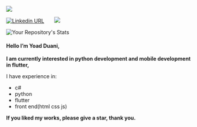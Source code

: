 <p >
  <img src="https://i.ibb.co/hgCwZ7H/YOAD-DUANI-2.png"/>
</p>

[![Linkedin URL](https://img.shields.io/twitter/url?label=LinkedIn&logo=LinkedIn&style=social&url=https%3A%2F%2Fwww.linkedin.com%2Fin%2Fyoad-duani-1b58091b3%2F)](https://www.linkedin.com/in/yoad-duani-1b58091b3/) &nbsp;&nbsp;  &nbsp;&nbsp; ![](https://komarev.com/ghpvc/?username=Yoad-Duani)

![Your Repository's Stats](https://github-readme-stats.vercel.app/api?username=Yoad-Duani&show_icons=true)

 




#### Hello I’m Yoad Duani,

**I am currently interested in python development  and mobile development in flutter,**

I have experience in:
* c#
* python
* flutter
* front end(html css js)

**If you liked my works, please give a star, thank you.**

<!---
Yoad-Duani/Yoad-Duani is a ✨ special ✨ repository because its `README.md` (this file) appears on your GitHub profile.
You can click the Preview link to take a look at your changes.
--->
